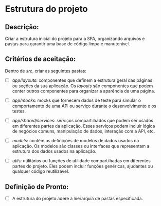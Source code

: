 # Estrutura do projeto

## Descrição:

Criar a estrutura inicial do projeto para a SPA, organizando arquivos e pastas para garantir uma base de código limpa e manutenível.

## Critérios de aceitação:

Dentro de _src_, criar as seguintes pastas:

- [ ] _app/layouts_: componentes que definem a estrutura geral das páginas ou seções da sua aplicação. Os _layouts_ são componentes que podem conter outros componentes para organizar a aparência de uma página.

- [ ] _app/mocks_: mocks que fornecem dados de teste para simular o comportamento de uma API ou serviço durante o desenvolvimento e os testes.

- [ ] _app/shared/services_: serviços compartilhados que podem ser usados em diferentes partes da aplicação. Esses serviços podem incluir lógica de negócios comuns, manipulação de dados, interação com a API, etc.

- [ ] _models_: contêm as definições de modelos de dados usados na aplicação. Os modelos são classes ou interfaces que representam a estrutura dos dados usados na aplicação.

- [ ] _utils_: utilitários ou funções de utilidade compartilhadas em diferentes partes do projeto. Eles podem incluir funções genéricas, ajudantes ou qualquer código reutilizável.

## Definição de Pronto:

- [ ] A estrutura do projeto adere à hierarquia de pastas especificada.
